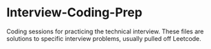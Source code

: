 # Interview-Coding-Prep

Coding sessions for practicing the technical interview. These files are solutions to specific interview problems, usually pulled off Leetcode.
